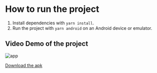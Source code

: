 # How to run the project

1. Install dependencies with `yarn install`.
2. Run the project with `yarn android` on an Android device or emulator.

## Video Demo of the project

<img src="./Demo/task-given-by-green-delta.gif" alt="app"/>

[Download the apk](https://drive.google.com/drive/folders/1TRFWlGvjVhVvh6miwvF3pnw9VhGWhUlU?usp=sharing)
